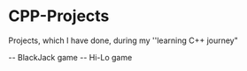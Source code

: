 # CPP-Projects
Projects, which I have done, during my ''learning C++ journey"

-- BlackJack game
-- Hi-Lo game
